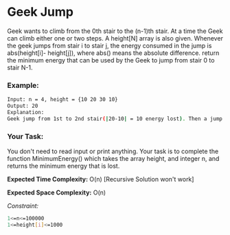 # Geek Jump

Geek wants to climb from the 0th stair to the (n-1)th stair. At a time the Geek can climb either one or two steps. A height[N] array is also given. Whenever the geek jumps from stair i to stair j, the energy consumed in the jump is abs(height[i]- height[j]), where abs() means the absolute difference. return the minimum energy that can be used by the Geek to jump from stair 0 to stair N-1.

### Example:
```bash
Input: n = 4, height = {10 20 30 10}
Output: 20
Explanation:
Geek jump from 1st to 2nd stair(|20-10| = 10 energy lost). Then a jump from the 2nd to the last stair(|10-20| = 10 energy lost). So, total energy lost is 20 which is the minimum.
```
### Your Task:
You don't need to read input or print anything. Your task is to complete the function MinimumEnergy() which takes the array height, and integer n, and returns the minimum energy that is lost.

**Expected Time Complexity:** O(n) [Recursive Solution won't work]

**Expected Space Complexity:** O(n)

*Constraint:*
```bash
1<=n<=100000
1<=height[i]<=1000
```
